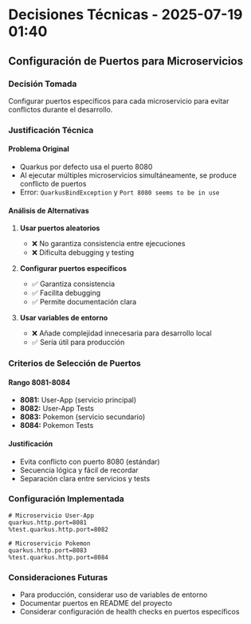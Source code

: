 # Decisiones Técnicas - 2025-07-19 01:40

## Configuración de Puertos para Microservicios

### Decisión Tomada
Configurar puertos específicos para cada microservicio para evitar conflictos durante el desarrollo.

### Justificación Técnica

#### Problema Original
- Quarkus por defecto usa el puerto 8080
- Al ejecutar múltiples microservicios simultáneamente, se produce conflicto de puertos
- Error: `QuarkusBindException` y `Port 8080 seems to be in use`

#### Análisis de Alternativas

1. **Usar puertos aleatorios**
   - ❌ No garantiza consistencia entre ejecuciones
   - ❌ Dificulta debugging y testing

2. **Configurar puertos específicos**
   - ✅ Garantiza consistencia
   - ✅ Facilita debugging
   - ✅ Permite documentación clara

3. **Usar variables de entorno**
   - ❌ Añade complejidad innecesaria para desarrollo local
   - ✅ Sería útil para producción

### Criterios de Selección de Puertos

#### Rango 8081-8084
- **8081:** User-App (servicio principal)
- **8082:** User-App Tests
- **8083:** Pokemon (servicio secundario)
- **8084:** Pokemon Tests

#### Justificación
- Evita conflicto con puerto 8080 (estándar)
- Secuencia lógica y fácil de recordar
- Separación clara entre servicios y tests

### Configuración Implementada

```properties
# Microservicio User-App
quarkus.http.port=8081
%test.quarkus.http.port=8082

# Microservicio Pokemon  
quarkus.http.port=8083
%test.quarkus.http.port=8084
```

### Consideraciones Futuras
- Para producción, considerar uso de variables de entorno
- Documentar puertos en README del proyecto
- Considerar configuración de health checks en puertos específicos 